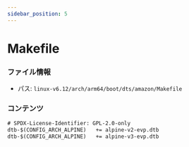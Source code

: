 ```yaml
---
sidebar_position: 5
---
```

# Makefile

### ファイル情報

- パス: `linux-v6.12/arch/arm64/boot/dts/amazon/Makefile`

### コンテンツ

```txt
# SPDX-License-Identifier: GPL-2.0-only
dtb-$(CONFIG_ARCH_ALPINE)	+= alpine-v2-evp.dtb
dtb-$(CONFIG_ARCH_ALPINE)	+= alpine-v3-evp.dtb

```
